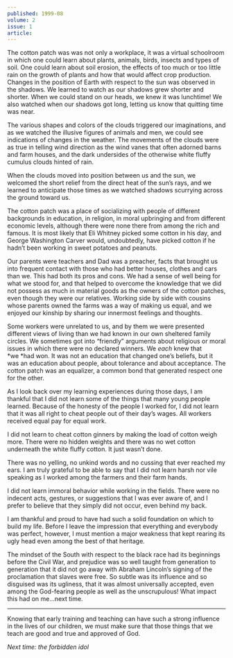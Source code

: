 ```yaml
---
published: 1999-08
volume: 2
issue: 1
article: 
---
```

The cotton patch was was not only a workplace, it was a virtual schoolroom in which one could learn about plants, animals, birds, insects and types of soil. One could learn about soil erosion, the effects of too much or too little rain on the growth of plants and how that would affect crop production. Changes in the position of Earth with respect to the sun was observed in the shadows. We learned to watch as our shadows grew shorter and shorter. When we could stand on our heads, we knew it was lunchtime! We also watched when our shadows got long, letting us know that quitting time was near.

The various shapes and colors of the clouds triggered our imaginations, and as we watched the illusive figures of animals and men, we could see indications of changes in the weather. The movements of the clouds were as true in telling wind direction as the wind vanes that often adorned barns and farm houses, and the dark undersides of the otherwise white fluffy cumulus clouds hinted of rain.

When the clouds moved into position between us and the sun, we welcomed the short relief from the direct heat of the sun’s rays, and we learned to anticipate those times as we watched shadows scurrying across the ground toward us.

The cotton patch was a place of socializing with people of different backgrounds in education, in religion, in moral upbringing and from different economic levels, although there were none there from among the rich and famous. It is most likely that Eli Whitney picked some cotton in his day, and George Washington Carver would, undoubtedly, have picked cotton if he hadn’t been working in sweet potatoes and peanuts.

Our parents were teachers and Dad was a preacher, facts that brought us into frequent contact with those who had better houses, clothes and cars than we. This had both its pros and cons. We had a sense of well being for what we stood for, and that helped to overcome the knowledge that we did not possess as much in material goods as the owners of the cotton patches, even though they were our relatives. Working side by side with cousins whose parents owned the farms was a way of making us equal, and we enjoyed our kinship by sharing our innermost feelings and thoughts.

Some workers were unrelated to us, and by them we were presented different views of living than we had known in our own sheltered family circles. We sometimes got into “friendly” arguments about religious or moral issues in which there were no declared winners. We *each* knew that *we *had won. It was not an education that changed one’s beliefs, but it was an education about people, about tolerance and about acceptance. The cotton patch was an equalizer, a common bond that generated respect one for the other.

As I look back over my learning experiences during those days, I am thankful that I did not learn some of the things that many young people learned. Because of the honesty of the people I worked for, I did not learn that it was all right to cheat people out of their day’s wages. All workers received equal pay for equal work.

I did not learn to cheat cotton ginners by making the load of cotton weigh more. There were no hidden weights and there was no wet cotton underneath the white fluffy cotton. It just wasn’t done.

There was no yelling, no unkind words and no cussing that ever reached my ears. I am truly grateful to be able to say that I did not learn harsh nor vile speaking as I worked among the farmers and their farm hands.

I did not learn immoral behavior while working in the fields. There were no indecent acts, gestures, or suggestions that I was ever aware of, and I prefer to believe that they simply did not occur, even behind my back.

I am thankful and proud to have had such a solid foundation on which to build my life. Before I leave the impression that everything and everybody was perfect, however, I must mention a major weakness that kept rearing its ugly head even among the best of that heritage.

The mindset of the South with respect to the black race had its beginnings before the Civil War, and prejudice was so well taught from generation to generation that it did not go away with Abraham Lincoln’s signing of the proclamation that slaves were free. So subtle was its influence and so disguised was its ugliness, that it was almost universally accepted, even among the God-fearing people as well as the unscrupulous! What impact this had on me...next time.

---- 
Knowing that early training and teaching can have such a strong influence in the lives of our children, we must make sure that those things that we teach are good and true and approved of God.

*Next time: the forbidden idol*
